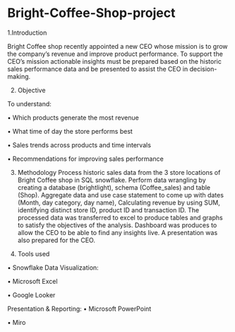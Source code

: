 # Bright-Coffee-Shop-project

1.Introduction 

Bright Coffee shop recently appointed a new CEO whose mission is to grow the company’s revenue and improve product performance. To support the CEO’s mission actionable insights must be prepared based on the historic sales performance data and be presented to assist the CEO in decision-making. 

2. Objective 

To understand: 

• Which products generate the most revenue

•  What time of day the store performs best 

• Sales trends across products and time intervals

• Recommendations for improving sales performance 

3. Methodology
Process historic sales data from the 3 store locations of Bright Coffee shop in SQL snowflake. Perform data wrangling by creating a database (brightlight), schema (Coffee_sales) and table (Shop). Aggregate data and use case statement to come up with dates (Month, day category, day name), Calculating revenue by using SUM, identifying distinct store ID, product ID and transaction ID. The processed data was transferred to excel to produce tables and graphs to satisfy the objectives of the analysis. Dashboard was produces to allow the CEO to be able to find any insights live. A presentation was also prepared for the CEO.

4. Tools used
    
• Snowflake 
Data Visualization: 

• Microsoft Excel

• Google Looker

Presentation & Reporting: 
• Microsoft PowerPoint 

• Miro 
